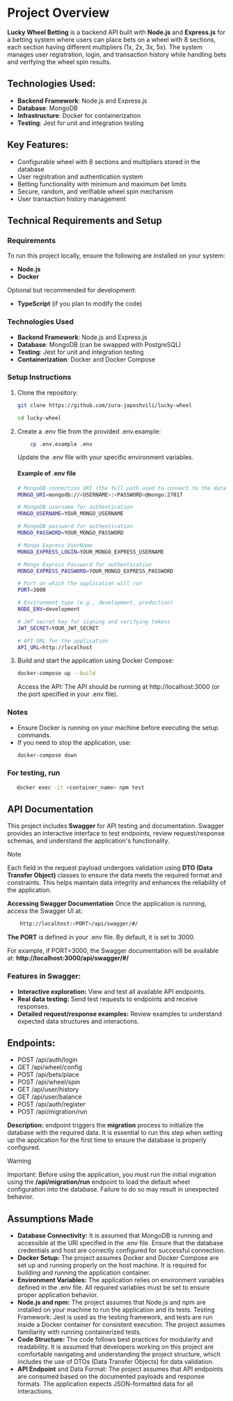 # Project Overview

**Lucky Wheel Betting** is a backend API built with **Node.js** and **Express.js** for a betting system where users can place bets on a wheel with 8 sections, each section having different multipliers (1x, 2x, 3x, 5x). The system manages user registration, login, and transaction history while handling bets and verifying the wheel spin results.

## Technologies Used:
- **Backend Framework**: Node.js and Express.js
- **Database**: MongoDB
- **Infrastructure**: Docker for containerization
- **Testing**: Jest for unit and integration testing

## Key Features:
- Configurable wheel with 8 sections and multipliers stored in the database
- User registration and authentication system
- Betting functionality with minimum and maximum bet limits
- Secure, random, and verifiable wheel spin mechanism
- User transaction history management

## Technical Requirements and Setup

### Requirements
To run this project locally, ensure the following are installed on your system:
- **Node.js** 
- **Docker** 

Optional but recommended for development:
- **TypeScript** (if you plan to modify the code)

### Technologies Used
- **Backend Framework**: Node.js and Express.js
- **Database**: MongoDB (can be swapped with PostgreSQL)
- **Testing**: Jest for unit and integration testing
- **Containerization**: Docker and Docker Compose

### Setup Instructions
1. Clone the repository:
   ```bash
   git clone https://github.com/zura-japoshvili/lucky-wheel

   cd lucky-wheel
2. Create a .env file from the provided .env.example:
    ```bash
        cp .env.example .env
    ```
    Update the .env file with your specific environment variables.
    
    #### Example of .env file
    
    ```bash
    # MongoDB connection URI (the full path used to connect to the database)
    MONGO_URI=mongodb://<USERNAME>:<PASSWORD>@mongo:27017

    # MongoDB username for authentication
    MONGO_USERNAME=YOUR_MONGO_USERNAME

    # MongoDB password for authentication
    MONGO_PASSWORD=YOUR_MONGO_PASSWORD

    # Mongo Express UserName
    MONGO_EXPRESS_LOGIN=YOUR_MONGO_EXPRESS_USERNAME

    # Mongo Express Password for authentication
    MONGO_EXPRESS_PASSWORD=YOUR_MONGO_EXPRESS_PASSWORD

    # Port on which the application will run
    PORT=3000

    # Environment type (e.g., development, production)
    NODE_ENV=development

    # JWT secret key for signing and verifying tokens
    JWT_SECRET=YOUR_JWT_SECRET

    # API URL for the application
    API_URL=http://localhost


3. Build and start the application using Docker Compose:
    ```bash
    docker-compose up --build
    ```
    Access the API: The API should be running at http://localhost:3000 (or the port specified in your .env file).

### Notes

- Ensure Docker is running on your machine before executing the setup commands.
- If you need to stop the application, use:  
  ```bash
  docker-compose down
### For testing, run
 ```bash
    docker exec -it <container_name> npm test
```


## API Documentation

This project includes **Swagger** for API testing and documentation. Swagger provides an interactive interface to test endpoints, review request/response schemas, and understand the application's functionality.

> [!NOTE]
> Each field in the request payload undergoes validation using **DTO (Data Transfer Object)** classes to ensure the data meets the required format and constraints. This helps maintain data integrity and enhances the reliability of the application.

**Accessing Swagger Documentation**
Once the application is running, access the Swagger UI at:

```bash
    http://localhost:<PORT>/api/swagger/#/
```
**The PORT** is defined in your .env file. By default, it is set to 3000.


For example, if PORT=3000, the Swagger documentation will be available at:
**http://localhost:3000/api/swagger/#/**

### Features in Swagger:

- **Interactive exploration:** View and test all available API endpoints.
- **Real data testing:** Send test requests to endpoints and receive responses.
- **Detailed request/response examples:** Review examples to understand expected data structures and interactions.

## Endpoints:

- POST /api/auth/login
- GET /api/wheel/config
- POST /api/bets/place
- POST /api/wheel/spin
- GET /api/user/history
- GET /api/user/balance
- POST /api/auth/register
- POST /api/migration/run 

 **Description:**   endpoint triggers the **migration** process to initialize the database with the required data. It is essential to run this step when setting up the application for the first time to ensure the database is properly configured.

 > [!WARNING]
 > Important: Before using the application, you must run the initial migration using the **/api/migration/run** endpoint to load the default wheel configuration into the database. Failure to do so may result in unexpected behavior.

## Assumptions Made
 - **Database Connectivity:** It is assumed that MongoDB is running and accessible at the URI specified in the .env file. Ensure that the database credentials and host are correctly configured for successful connection.
 - **Docker Setup:** The project assumes Docker and Docker Compose are set up and running properly on the host machine. It is required for building and running the application container.
 - **Environment Variables:** The application relies on environment variables defined in the .env file. All required variables must be set to ensure proper application behavior.
- **Node.js and npm:** The project assumes that Node.js and npm are installed on your machine to run the application and its tests.
    Testing Framework: Jest is used as the testing framework, and tests are run inside a Docker container for consistent execution. The project assumes familiarity with running containerized tests.
- **Code Structure:** The code follows best practices for modularity and readability. It is assumed that developers working on this project are comfortable navigating and understanding the project structure, which includes the use of DTOs (Data Transfer Objects) for data validation.
- **API Endpoint** and Data Format: The project assumes that API endpoints are consumed based on the documented payloads and response formats. The application expects JSON-formatted data for all interactions.
 
